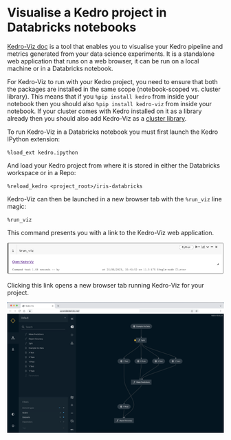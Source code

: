 # Visualise a Kedro project in Databricks notebooks

[Kedro-Viz doc](https://docs.kedro.org/projects/kedro-viz/en/stable/) is a tool that enables you to visualise your Kedro pipeline and metrics generated from your data science experiments. It is a standalone web application that runs on a web browser, it can be run on a local machine or in a Databricks notebook.

For Kedro-Viz to run with your Kedro project, you need to ensure that both the packages are installed in the same scope (notebook-scoped vs. cluster library). This means that if you `%pip install kedro` from inside your notebook then you should also `%pip install kedro-viz` from inside your notebook.
If your cluster comes with Kedro installed on it as a library already then you should also add Kedro-Viz as a [cluster library](https://docs.microsoft.com/en-us/azure/databricks/libraries/cluster-libraries).

To run Kedro-Viz in a Databricks notebook you must first launch the Kedro IPython extension:

```ipython
%load_ext kedro.ipython
```

And load your Kedro project from where it is stored in either the Databricks workspace or in a Repo:

```ipython
%reload_kedro <project_root>/iris-databricks
```

Kedro-Viz can then be launched in a new browser tab with the `%run_viz` line magic:

```ipython
%run_viz
```

This command presents you with a link to the Kedro-Viz web application.

![databricks_viz_link](../../../meta/images/databricks_viz_link.png)

Clicking this link opens a new browser tab running Kedro-Viz for your project.

![databricks_viz_demo](../../../meta/images/databricks_viz_demo.png)
